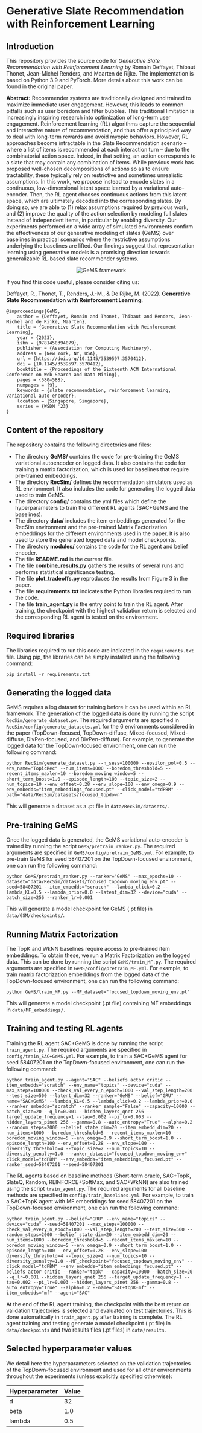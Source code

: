 **Generative Slate Recommendation with Reinforcement Learning**
======

## __Introduction__

This repository provides the source code for *Generative Slate Recommendation with Reinforcement Learning* by Romain Deffayet, Thibaut Thonet, Jean-Michel Renders, and Maarten de Rijke. The implementation is based on Python 3.9 and PyTorch. More details about this work can be found in the original paper.

**Abstract:** Recommender systems are traditionally designed and trained to maximize immediate user engagement. However, this leads to common pitfalls such as user boredom and filter bubbles. This traditional limitation is increasingly inspiring research into optimization of long-term user engagement. Reinforcement learning (RL) algorithms capture the sequential and interactive nature of recommendation, and thus offer a principled way to deal with long-term rewards and avoid myopic behaviors. However, RL approaches become intractable in the Slate Recommendation scenario – where a list of items is recommended at each interaction turn – due to the combinatorial action space. Indeed, in that setting, an action corresponds to a slate that may contain any combination of items.
While previous work has proposed well-chosen decompositions of actions so as to ensure tractability, these typically rely on restrictive and sometimes unrealistic assumptions. In this work, we propose instead to encode slates in a continuous, low-dimensional latent space learned by a variational auto-encoder. Then, the RL agent chooses continuous actions from this latent space, which are ultimately decoded into the corresponding slates. By doing so, we are able to (1) relax assumptions required by previous work, and (2) improve the quality of the action selection by modeling full slates instead of independent items, in particular by enabling diversity. Our experiments performed on a wide array of simulated environments confirm the effectiveness of our generative modeling of slates (GeMS) over baselines in practical scenarios where the restrictive assumptions underlying the baselines are lifted. Our findings suggest that representation learning using generative models is a promising direction towards generalizable RL-based slate recommender systems.

<p align="center">
<img src="gems_framework.png" alt="GeMS framework"/>
</p>

If you find this code useful, please consider citing us:

Deffayet, R., Thonet, T., Renders, J.-M., & De Rijke, M. (2022). **Generative Slate Recommendation with Reinforcement Learning**.
```
@inproceedings{GeMS,
	author = {Deffayet, Romain and Thonet, Thibaut and Renders, Jean-Michel and de Rijke, Maarten},
	title = {Generative Slate Recommendation with Reinforcement Learning},
	year = {2023},
	isbn = {9781450394079},
	publisher = {Association for Computing Machinery},
	address = {New York, NY, USA},
	url = {https://doi.org/10.1145/3539597.3570412},
	doi = {10.1145/3539597.3570412},
	booktitle = {Proceedings of the Sixteenth ACM International Conference on Web Search and Data Mining},
	pages = {580–588},
	numpages = {9},
	keywords = {slate recommendation, reinforcement learning, variational auto-encoder},
	location = {Singapore, Singapore},
	series = {WSDM '23}
}
```

## __Content of the repository__

The repository contains the following directories and files:

* The directory **GeMS/** contains the code for pre-training the GeMS variational autoencoder on logged data. It also contains the code for training a matrix factorization, which is used for baselines that require pre-trained embeddings.
* The directory **RecSim/** defines the recommendation simulators used as RL environment. It also includes the code for generating the logged data used to train GeMS.
* The directory **config/** contains the yml files which define the hyperparameters to train the different RL agents (SAC+GeMS and the baselines).
* The directory **data/** includes the item embeddings generated for the RecSim environment and the pre-trained Matrix Factorization embeddings for the different environments used in the paper. It is also used to store the generated logged data and model checkpoints.
* The directory **modules/** contains the code for the RL agent and belief encoder.
* The file **README.md** is the current file.
* The file **combine_results.py** gathers the results of several runs and performs statistical significance testing.
* The file **plot_tradeoffs.py** reproduces the results from Figure 3 in the paper.
* The file **requirements.txt** indicates the Python libraries required to run the code.
* The file **train_agent.py** is the entry point to train the RL agent. After training, the checkpoint with the highest validation return is selected and the corresponding RL agent is tested on the environment.

## __Required libraries__

The libraries required to run this code are indicated in the ``requirements.txt`` file. Using pip, the libraries can be simply installed using the following command:

	pip install -r requirements.txt

## __Generating the logged data__

GeMS requires a log dataset for training before it can be used within an RL framework. The generation of the logged data is done by running the script ``RecSim/generate_dataset.py``. The required arguments are specified in ``RecSim/config/generate_datasets.yml`` for the 6 environments considered in the paper (TopDown-focused, TopDown-diffuse, Mixed-focused, Mixed-diffuse, DivPen-focused, and DivPen-diffuse). For example, to generate the logged data for the TopDown-focused environment, one can run the following command:

	python RecSim/generate_dataset.py --n_sess=100000 --epsilon_pol=0.5 --env_name="TopicRec" --num_items=1000 --boredom_threshold=5 --recent_items_maxlen=10 --boredom_moving_window=5 --short_term_boost=1.0 --episode_length=100 --topic_size=2 --num_topics=10 --env_offset=0.28 --env_slope=100 --env_omega=0.9 --env_embedds="item_embeddings_focused.pt" --click_model="tdPBM" --path="data/RecSim/datasets/focused_topdown"
	
This will generate a dataset as a .pt file in ``data/RecSim/datasets/``.
	
## __Pre-training GeMS__

Once the logged data is generated, the GeMS variational auto-encoder is trained by running the script ``GeMS/pretrain_ranker.py``. The required arguments are specified in ``GeMS/config/pretrain_GeMS.yml``. For example, to pre-train GeMS for seed 58407201 on the TopDown-focused environment, one can run the following command:

	python GeMS/pretrain_ranker.py --ranker="GeMS" --max_epochs=10 --dataset="data/RecSim/datasets/focused_topdown_moving_env.pt" --seed=58407201 --item_embedds="scratch" --lambda_click=0.2 --lambda_KL=0.5 --lambda_prior=0.0 --latent_dim=32 --device="cuda" --batch_size=256 --ranker_lr=0.001
	
This will generate a model checkpoint for GeMS (.pt file) in ``data/GSM/checkpoints/``.
	
## __Running Matrix Factorization__

The TopK and WkNN baselines require access to pre-trained item embeddings. To obtain these, we run a Matrix Factorization on the logged data. This can be done by running the script ``GeMS/train_MF.py``. The required arguments are specified in ``GeMS/config/pretrain_MF.yml``. For example, to train matrix factorization embeddings from the logged data of the TopDown-focused environment, one can run the following command:

	python GeMS/train_MF.py --MF_dataset="focused_topdown_moving_env.pt"
	
This will generate a model checkpoint (.pt file) containing MF embeddings in ``data/MF_embeddings/``.
	
## __Training and testing RL agents__

Training the RL agent SAC+GeMS is done by running the script ``train_agent.py``. The required arguments are specified in ``config/train_SAC+GeMS.yml``. For example, to train a SAC+GeMS agent for seed 58407201 on the TopDown-focused environment, one can run the following command:

	python train_agent.py --agent="SAC" --beliefs actor critic --item_embedds="scratch" --env_name="topics" --device="cuda" --max_steps=100000 --check_val_every_n_epoch=1000 --val_step_length=200 --test_size=500 --latent_dim=32 --ranker="GeMS" --belief="GRU" --name="SAC+GeMS" --lambda_KL=0.5 --lambda_click=0.2 --lambda_prior=0.0 --ranker_embedds="scratch" --ranker_sample="False" --capacity=10000 --batch_size=20 --q_lr=0.001 --hidden_layers_qnet 256 --target_update_frequency=1 --tau=0.002 --pi_lr=0.003 --hidden_layers_pinet 256 --gamma=0.8 --auto_entropy="True" --alpha=0.2 --random_steps=2000 --belief_state_dim=20 --item_embedd_dim=20 --num_items=1000 --boredom_threshold=5 --recent_items_maxlen=10 --boredom_moving_window=5 --env_omega=0.9 --short_term_boost=1.0 --episode_length=100 --env_offset=0.28 --env_slope=100 --diversity_threshold=4 --topic_size=2 --num_topics=10 --diversity_penalty=1.0 --ranker_dataset="focused_topdown_moving_env" --click_model="tdPBM" --env_embedds="item_embeddings_focused.pt" --ranker_seed=58407201 --seed=58407201
	
The RL agents based on baseline methods (Short-term oracle, SAC+TopK, SlateQ, Random, REINFORCE+SoftMax, and SAC+WkNN) are also trained using the script ``train_agent.py``. The required arguments for all baseline methods are specified in ``config/train_baselines.yml``. For example, to train a SAC+TopK agent with MF embeddings for seed 58407201 on the TopDown-focused environment, one can run the following command:

	python train_agent.py --belief="GRU" --env_name="topics" --device="cuda" --seed=58407201 --max_steps=100000 --check_val_every_n_epoch=1000 --val_step_length=200 --test_size=500 --random_steps=2000 --belief_state_dim=20 --item_embedd_dim=20 --num_items=1000 --boredom_threshold=5 --recent_items_maxlen=10 --boredom_moving_window=5 --env_omega=0.9 --short_term_boost=1.0 --episode_length=100 --env_offset=0.28 --env_slope=100 --diversity_threshold=4 --topic_size=2 --num_topics=10 --diversity_penalty=1.0 --MF_checkpoint="focused_topdown_moving_env" --click_model="tdPBM" --env_embedds="item_embeddings_focused.pt" --beliefs actor critic --ranker="topk" --capacity=10000 --batch_size=20 --q_lr=0.001 --hidden_layers_qnet 256 --target_update_frequency=1 --tau=0.002 --pi_lr=0.003 --hidden_layers_pinet 256 --gamma=0.8 --auto_entropy="True" --alpha=0.2 --name="SAC+topK-mf" --item_embedds="mf" --agent="SAC"
	
At the end of the RL agent training, the checkpoint with the best return on validation trajectories is selected and evaluated on test trajectories. This is done automatically in ``train_agent.py`` after training is complete. The RL agent training and testing generate a model checkpoint (.pt file) in ``data/checkpoints`` and two results files (.pt files) in ``data/results``. 

## __Selected hyperparameter values__

We detail here the hyperparameters selected on the validation trajectories of the TopDown-focused environment and used for all other environments throughout the experiments (unless explicitly specified otherwise):

| Hyperparameter | Value |
|---|---|
| d | 32 |
| beta | 1.0 |
| lambda | 0.5 |

